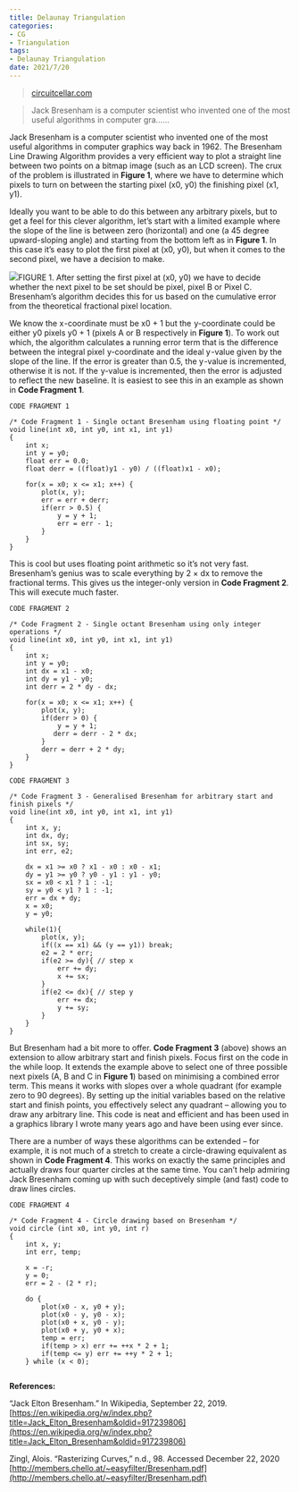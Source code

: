 ```yaml
---
title: Delaunay Triangulation
categories:
- CG
- Triangulation
tags:
- Delaunay Triangulation
date: 2021/7/20
---
```




> [circuitcellar.com](https://circuitcellar.com/resources/bresenhams-algorithm/)

> Jack Bresenham is a computer scientist who invented one of the most useful algorithms in computer gra......

Jack Bresenham is a computer scientist who invented one of the most useful algorithms in computer graphics way back in 1962. The Bresenham Line Drawing Algorithm provides a very efficient way to plot a straight line between two points on a bitmap image (such as an LCD screen). The crux of the problem is illustrated in **Figure 1**, where we have to determine which pixels to turn on between the starting pixel (x0, y0) the finishing pixel (x1, y1).

Ideally you want to be able to do this between any arbitrary pixels, but to get a feel for this clever algorithm, let’s start with a limited example where the slope of the line is between zero (horizontal) and one (a 45 degree upward-sloping angle) and starting from the bottom left as in **Figure 1**. In this case it’s easy to plot the first pixel at (x0, y0), but when it comes to the second pixel, we have a decision to make.

![](https://circuitcellar.com/wp-content/uploads/2021/01/0019-Bresenhams_Algorithm_Fig1-Copy.png)FIGURE 1. After setting the first pixel at (x0, y0) we have to decide whether the next pixel to be set should be pixel, pixel B or Pixel C. Bresenham’s algorithm decides this for us based on the cumulative error from the theoretical fractional pixel location.

We know the x![](data:image/gif;base64,R0lGODlhAQABAIAAAAAAAP///yH5BAEAAAAALAAAAAABAAEAAAIBRAA7)-coordinate must be x0 + 1 but the ![](data:image/gif;base64,R0lGODlhAQABAIAAAAAAAP///yH5BAEAAAAALAAAAAABAAEAAAIBRAA7)y-coordinate could be either y0 pixels y0 + 1 (pixels A or B respectively in **Figure 1**). To work out which, the algorithm calculates a running error term that is the difference between the integral pixel ![](data:image/gif;base64,R0lGODlhAQABAIAAAAAAAP///yH5BAEAAAAALAAAAAABAAEAAAIBRAA7)y-coordinate and the ideal y![](data:image/gif;base64,R0lGODlhAQABAIAAAAAAAP///yH5BAEAAAAALAAAAAABAAEAAAIBRAA7)-value given by the slope of the line. If the error is greater than 0.5, the y![](data:image/gif;base64,R0lGODlhAQABAIAAAAAAAP///yH5BAEAAAAALAAAAAABAAEAAAIBRAA7)-value is incremented, otherwise it is not. If the ![](data:image/gif;base64,R0lGODlhAQABAIAAAAAAAP///yH5BAEAAAAALAAAAAABAAEAAAIBRAA7)y-value is incremented, then the error is adjusted to reflect the new baseline. It is easiest to see this in an example as shown in **Code Fragment 1**.

```
CODE FRAGMENT 1

/* Code Fragment 1 - Single octant Bresenham using floating point */
void line(int x0, int y0, int x1, int y1)
{
    int x;
    int y = y0;
    float err = 0.0;
    float derr = ((float)y1 - y0) / ((float)x1 - x0);

    for(x = x0; x <= x1; x++) {
        plot(x, y);
        err = err + derr;
        if(err > 0.5) {
            y = y + 1;
            err = err - 1;
        }
    }
}

```

This is cool but uses floating point arithmetic so it’s not very fast. Bresenham’s genius was to scale everything by 2 × dx to remove the fractional terms. This gives us the integer-only version in **Code Fragment 2**. This will execute much faster.

```
CODE FRAGMENT 2

/* Code Fragment 2 - Single octant Bresenham using only integer operations */
void line(int x0, int y0, int x1, int y1)
{
    int x;
    int y = y0;
    int dx = x1 - x0;
    int dy = y1 - y0;
    int derr = 2 * dy - dx;

    for(x = x0; x <= x1; x++) {
        plot(x, y);
        if(derr > 0) {
            y = y + 1;
           derr = derr - 2 * dx;
        }
        derr = derr + 2 * dy;
    }
}

```

```
CODE FRAGMENT 3

/* Code Fragment 3 - Generalised Bresenham for arbitrary start and finish pixels */
void line(int x0, int y0, int x1, int y1)
{
    int x, y;
    int dx, dy;
    int sx, sy;
    int err, e2;

    dx = x1 >= x0 ? x1 - x0 : x0 - x1;
    dy = y1 >= y0 ? y0 - y1 : y1 - y0;
    sx = x0 < x1 ? 1 : -1;
    sy = y0 < y1 ? 1 : -1;
    err = dx + dy;
    x = x0;
    y = y0;

    while(1){
        plot(x, y);
        if((x == x1) && (y == y1)) break;
        e2 = 2 * err;
        if(e2 >= dy){ // step x
            err += dy;
            x += sx;
        }
        if(e2 <= dx){ // step y
            err += dx;
            y += sy;
        }
    }
}

```

But Bresenham had a bit more to offer. **Code Fragment 3** (above) shows an extension to allow arbitrary start and finish pixels. Focus first on the code in the while loop. It extends the example above to select one of three possible next pixels (A, B and C in **Figure 1**) based on minimising a combined error term. This means it works with slopes over a whole quadrant (for example zero to 90 degrees). By setting up the initial variables based on the relative start and finish points, you effectively select any quadrant – allowing you to draw any arbitrary line. This code is neat and efficient and has been used in a graphics library I wrote many years ago and have been using ever since. 

There are a number of ways these algorithms can be extended – for example, it is not much of a stretch to create a circle-drawing equivalent as shown in **Code Fragment 4**. This works on exactly the same principles and actually draws four quarter circles at the same time. You can’t help admiring Jack Bresenham coming up with such deceptively simple (and fast) code to draw lines circles.

```
CODE FRAGMENT 4

/* Code Fragment 4 - Circle drawing based on Bresenham */
void circle (int x0, int y0, int r)
{
    int x, y;
	int err, temp;

    x = -r;
    y = 0;
    err = 2 - (2 * r);

    do {
        plot(x0 - x, y0 + y);
        plot(x0 - y, y0 - x);
        plot(x0 + x, y0 - y);
        plot(x0 + y, y0 + x);
        temp = err;
        if(temp > x) err += ++x * 2 + 1;
        if(temp <= y) err += ++y * 2 + 1;
    } while (x < 0);


```

**References:**

“Jack Elton Bresenham.” In Wikipedia, September 22, 2019. [https://en.wikipedia.org/w/index.php?title=Jack_Elton_Bresenham&oldid=917239806](https://en.wikipedia.org/w/index.php?title=Jack_Elton_Bresenham&oldid=917239806)

Zingl, Alois. “Rasterizing Curves,” n.d., 98. Accessed December 22, 2020 [http://members.chello.at/~easyfilter/Bresenham.pdf](http://members.chello.at/~easyfilter/Bresenham.pdf)
